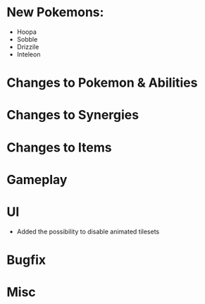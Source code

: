 # New Pokemons:

- Hoopa
- Sobble
- Drizzile
- Inteleon

# Changes to Pokemon & Abilities

# Changes to Synergies

# Changes to Items

# Gameplay

# UI

- Added the possibility to disable animated tilesets

# Bugfix

# Misc
